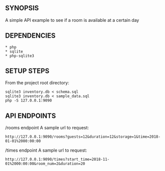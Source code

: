 ## SYNOPSIS
A simple API example to see if a room is available at a certain day

## DEPENDENCIES
    * php
    * sqlite
    * php-sqlite3

## SETUP STEPS
From the project root directory:
```
sqlite3 inventory.db < schema.sql
sqlite3 inventory.db < sample_data.sql
php -S 127.0.0.1:9090
```

## API ENDPOINTS
/rooms endpoint
A sample url to request:
```
http://127.0.0.1:9090/rooms?guests=12&duration=12&storage=1&time=2018-01-01%2000:00:00
```

/times endpoint
A sample url to request:
```
http://127.0.0.1:9090/times?start_time=2018-11-01%2000:00:00&room_num=2&duration=20
```
